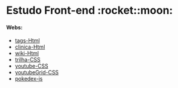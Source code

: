 <h1> Estudo Front-end :rocket::moon: </h1>

<h4>Webs:</h4>
<ul>
  <li><a href="https://tag-html.vercel.app/" target="_blank">tags-Html</a></li>
  <li><a href="https://clinica-html.vercel.app/" target="_blank">clinica-Html</a></li>
  <li><a href="https://wiki-html.vercel.app/" target="_blank">wiki-Html</a></li>
  <li><a href="https://trilha-css.vercel.app/" target="_blank">trilha-CSS</a></li>
  <li><a href="https://youtube-css.vercel.app/" target="_blank">youtube-CSS</a></li>
  <li><a href="https://youtubegrid-css.vercel.app/" target="_blank">youtubeGrid-CSS</a></li>
  <li><a href="https://pokedex-appjs.netlify.app/" target="_blank">pokedex-js</a></li>
</ul>
